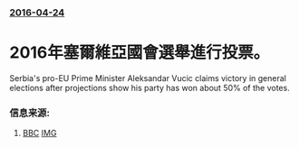 ### [2016-04-24](/news/2016/04/24/index.md)

##### 
# 2016年塞爾維亞國會選舉進行投票。 

Serbia's pro-EU Prime Minister Aleksandar Vucic claims victory in general elections after projections show his party has won about 50% of the votes.


### 信息来源:

1. [BBC](http://www.bbc.co.uk/news/world-europe-36122928) [IMG](https://ichef.bbci.co.uk/news/1024/branded_news/F7BE/production/_89422436_351930bc-179d-441d-ac38-bd6e7433e158.jpg)
